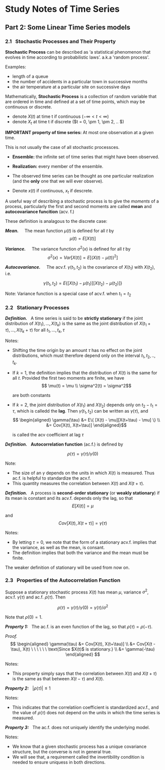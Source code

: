 # Study Notes of Time Series

## Part 2: Some Linear Time Series models

### 2.1  $~$ Stochastic Processes and Their Property

**Stochastic Process** can be described as ‘a statistical phenomenon that evolves in time according to probabilistic laws’. a.k.a 'random process'.

Examples:

- length of a queue
- the number of accidents in a particular town in successive months
- the air temperature at a particular site on successive days

Mathematically, **Stochastic Process** is a collection of random variable that are ordered in time and defined at a set of time points, which may be continuous or discrete.

- denote $X(t)$ at time t if continuous ($-\infty <t < \infty$)
- denote $X_t$ at time t if discrete ($t = 0, \pm 1, \pm 2, .. $)

**IMPORTANT property of time series:** At most one observation at a given time.

This is not usually the case of all stochastic processces.

- **Ensemble:** the infinite set of time series that might have been observed.

- **Realization:** every member of the ensemble.

- The observed time series can be thought as one particular realization (and the **only** one that we will ever observe).

- Denote $x(t)$ if continuous, $x_t$ if descrete.

A useful way of describing a stochastic process is to give the *moments* of a process, particularly the first and second moments are called **mean** and **autocovariance funcition** (acv. f.)

These definition is analagous to the discrete case:

***Mean.***  $~~~$ The mean function $\mu(t)$ is defined for all $t$ by
$$ \mu(t) = E[X(t)]$$

***Variance.*** $~~~$ The variance function $\sigma^2(x)$ is defined for all $t$ by
$$\sigma^2(x) = Var[X(t)] = E[(X(t) - \mu(t))^2]$$

***Autocovariance.*** $~~~$ The acv.f. $\gamma(t_1, t_2)$ is the covariance of $X(t_1)$ with $X(t_2)$, i.e.

$$\gamma(t_1, t_2) = E\{ [X(t_1) - \mu(t_1)][X(t_2) - \mu(t_2)] \}$$

Note: Variance function is a special case of acv.f. when $t_1 = t_2$

### 2.2 $~$ Stationary Processes

***Definition.*** $~$ A time series is said to be **strictly stationary** if the joint distribution of $X(t_1), ..., X(t_k)$ is the same as the joint distribution of $X(t_1 + \tau), ..., X(t_k + \tau)$ for all $t_1, ..., t_k, \tau$

Notes:
- Shifting the time origin by an amount $\tau$ has no effect on the joint distributions, which must therefore depend only on the interval $t_1, t_2, .., t_k$.

- If $k=1$, the definition implies that the distribution of $X(t)$ is the same for all $t$. Provided the first two moments are finite, we have
$$ \mu(t) = \mu \\
\sigma^2(t) = \sigma^2$$

  are both constants

- If $k=2$, the joint distribution of $X(t_1)$ and $X(t_2)$ depends only on $t_2 - t_1 = \tau$, which is calledd the **lag**. Then $\gamma(t_1, t_2)$ can be written as $\gamma(\tau)$, and
$$ \begin{aligned} \gamma(\tau) &= E\{ [X(t) - \mu][X(t+\tau) - \mu] \} \\
                                &= Cov[X(t), X(t+\tau)] \end{aligned}$$

  is called the acv coefficient at lag $\tau$

***Definition.*** $~$ **Autocorrelation function** (ac.f.) is defined by

$$ \rho(\tau) = \gamma(\tau) / \gamma(0)$$

Note:
- The size of an $\gamma$ depends on the units in which $X(t)$ is measured. Thus ac.f. is helpful to standardize the acv.f.
- This quantity measures the correlation between $X(t)$ and $X(t+\tau)$.

***Definition.*** $~$ A process is **second-order stationary** (or **weakly stationary**) if its mean is constant and its acv.f. depends only the lag, so that
$$ E[X(t)] = \mu $$

and $$ Cov[X(t), X(t+\tau)] = \gamma(\tau) $$

Notes:

- By letting $\tau=0$, we note that the form of a stationary acv.f. implies that the variance, as well as the mean, is consant.
- The definition implies that both the variance and the mean must be finite.

The weaker definition of stationary will be used from now on.

### 2.3 $~$  Properties of the Autocorrelation Function

Suppose a stationary stochastic process $X(t)$ has mean $\mu$, variance $\sigma^2$, acv.f. $\gamma(\tau)$ and ac.f. $\rho(\tau)$. Then

$$ \rho(\tau) = \gamma(\tau) / \gamma(0) = \gamma(\tau) / \sigma^2$$

Note that $\rho(0) = 1$.

***Property 1:*** $~$ The ac.f. is an even function of the lag, so that $\rho(\tau) = \rho(-\tau)$.

*Proof.* $~$ $$ \begin{aligned}
\gamma(\tau) &= Cov[X(t), X(t+\tau)] \\
&= Cov[X(t - \tau), X(t) \ \ \ \ \ \ \text{Since $X(t)$ is stationary.} \\
&= \gamma(-\tau)
\end{aligned} $$

Notes:
- This property simply says that the correlation between $X(t)$ and $X(t+\tau)$ is the same as that between $X(t-\tau)$ and $X(t)$.

***Property 2:*** $~$ $| \rho(\tau) | \leq 1$

Notes:
- This indicates that the correlatiion coefficient is standardized acv.f., and the value of $\rho(\tau)$ does not depend on the units in which the time series is measured.

***Property 3:*** $~$ The ac.f. does not uniquely identify the underlying model.

Notes:
- We know that a given stochastic process has a unique covariance structure, but the converse is not in general true.
- We will see that, a requirement called the invertibility condition is needed to ensure uniquess in both directions.
